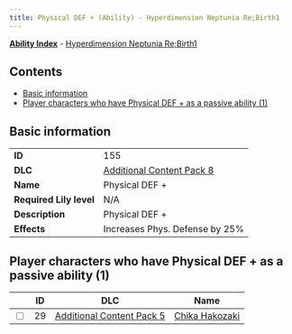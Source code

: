 ```yaml
---
title: Physical DEF + (Ability) - Hyperdimension Neptunia Re;Birth1
---
```


[**Ability Index**](/neptunia/rb1/ability/index.html) - [Hyperdimension Neptunia Re;Birth1](/neptunia/rb1)

## Contents

- [Basic information](#basic-information)
- [Player characters who have Physical DEF + as a passive ability (1)](#player-characters-who-have-physical-def-as-a-passive-ability-1)

## Basic information

|   |   |
| -- | -- |
| **ID** | 155
**DLC** | [Additional Content Pack 8](/neptunia/rb1/dlc/17-pack8.html)
**Name** | Physical DEF +
**Required Lily level** | N/A
**Description** | Physical DEF +
**Effects** | Increases Phys. Defense by 25% |


## Player characters who have Physical DEF + as a passive ability (1)

|    | ID | DLC | Name |
| -- | -- | --- | ---- |
| <input type="checkbox" id="rb1-player-14-29" class="trackbox" /> | 29 | [Additional Content Pack 5](/neptunia/rb1/dlc/14-pack5.html) | [Chika Hakozaki](/neptunia/rb1/player/14-29-chika-hakozaki.html) |
